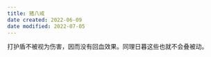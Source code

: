 ```yaml
---
title: 猪八戒
date created: 2022-06-09
date modified: 2022-07-05
---
```

打护盾不被视为伤害，因而没有回血效果。同理日暮这些也就不会叠被动。
